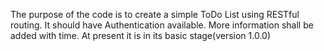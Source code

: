 The purpose of the code is to create a simple ToDo List using RESTful routing. It should have Authentication available. More information shall be added with time.
At present it is in its basic stage(version 1.0.0)
